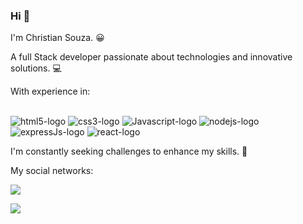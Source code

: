### Hi 👋

I'm Christian Souza. :grinning:

A full Stack developer passionate about technologies and innovative solutions. :computer:

With experience in:

<br>

 <img src="https://img.shields.io/badge/HTML5-E34F26?style=for-the-badge&logo=html5&logoColor=white" alt="html5-logo">
 <img src="https://img.shields.io/badge/CSS3-1572B6?style=for-the-badge&logo=css3&logoColor=white" alt="css3-logo">
 <img src="https://img.shields.io/badge/JavaScript-323330?style=for-the-badge&logo=javascript&logoColor=F7DF1E" alt="Javascript-logo">
 <img src="https://img.shields.io/badge/Node.js-43853D?style=for-the-badge&logo=node.js&logoColor=white" alt="nodejs-logo">
 <img src="https://img.shields.io/badge/Express.js-404D59?style=for-the-badge" alt="expressJs-logo">
 <img src="https://img.shields.io/badge/React-20232A?style=for-the-badge&logo=react&logoColor=61DAFB" alt="react-logo">


I'm constantly seeking challenges to enhance my skills. :dart:


My social networks:


<a href="https://www.linkedin.com/in/christian-souzaa/" target="_blank"><img src="https://img.shields.io/badge/LinkedIn-0077B5?style=for-the-badge&logo=linkedin&logoColor=white"></a>

<a href="https://www.instagram.com/christiann_souza/" target="_blank"><img src="https://img.shields.io/badge/Instagram-E4405F?style=for-the-badge&logo=instagram&logoColor=white"></a>
